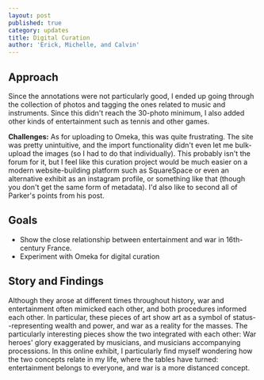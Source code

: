```yaml
---
layout: post
published: true
category: updates
title: Digital Curation
author: 'Erick, Michelle, and Calvin'
---
```

## Approach
Since the annotations were not particularly good, I ended up going through the collection of photos and tagging the ones related to music and instruments. Since this didn't reach the 30-photo minimum, I also added other kinds of entertainment such as tennis and other games.

**Challenges:** As for uploading to Omeka, this was quite frustrating. The site was pretty unintuitive, and the import functionality didn't even let me bulk-upload the images (so I had to do that individually). This probably isn't the forum for it, but I feel like this curation project would be much easier on a modern website-building platform such as SquareSpace or even an alternative exhibit as an instagram profile, or something like that (though you don't get the same form of metadata). I'd also like to second all of Parker's points from his post.

## Goals
- Show the close relationship between entertainment and war in 16th-century France.
- Experiment with Omeka for digital curation

## Story and Findings
Although they arose at different times throughout history, war and entertainment often mimicked each other, and both procedures informed each other. In particular, these pieces of art show art as a symbol of status--representing wealth and power, and war as a reality for the masses. The particularly interesting pieces show the two integrated with each other: War heroes' glory exaggerated by musicians, and musicians accompanying processions. In this online exhibit, I particularly find myself wondering how the two concepts relate in my life, where the tables have turned: entertainment belongs to everyone, and war is a more distanced concept.